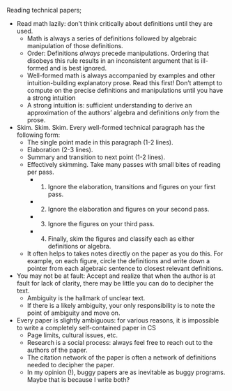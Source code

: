 Reading technical papers;

- Read math lazily: don’t think critically about definitions until they are used.
    - Math is always a series of definitions followed by algebraic manipulation of those definitions.
    - Order: Definitions _always_ precede manipulations. Ordering that disobeys this rule results in an inconsistent argument that is ill-formed and is best ignored.
    - Well-formed math is always accompanied by examples and other intuition-building explanatory prose. Read this first! Don’t attempt to compute on the precise definitions and manipulations until you have a strong intuition
    - A strong intuition is: sufficient understanding to derive an approximation of the authors’ algebra and definitions _only_ from the prose.
- Skim. Skim. Skim. Every well-formed technical paragraph has the following form:
    - The single point made in this paragraph (1-2 lines).
    - Elaboration (2-3 lines).
    - Summary and transition to next point (1-2 lines).
    - Effectively skimming. Take many passes with small bites of reading per pass.
        - 1. Ignore the elaboration, transitions and figures on your first pass.
        - 2. Ignore the elaboration and figures on your second pass.
        - 3. Ignore the figures on your third pass.
        - 4. Finally, skim the figures and classify each as either definitions or algebra.
    - It often helps to takes notes directly on the paper as you do this. For example, on each figure, circle the definitions and write down a pointer from each algebraic sentence to closest relevant definitions.
- You may not be at fault: Accept and realize that when the author is at fault for lack of clarity, there may be little you can do to decipher the text.
    - Ambiguity is the hallmark of unclear text.
    - If there is a likely ambiguity, your only responsibility is to note the point of ambiguity and move on.
- Every paper is slightly ambiguous: for various reasons, it is impossible to write a completely self-contained paper in CS
    - Page limits, cultural issues, etc.
    - Research is a social process: always feel free to reach out to the authors of the paper.
    - The citation network of the paper is often a network of definitions needed to decipher the paper.
    - In my opinion (!), buggy papers are as inevitable as buggy programs. Maybe that is because I write both?

